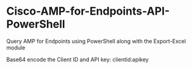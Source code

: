 # Cisco-AMP-for-Endpoints-API-PowerShell
Query AMP for Endpoints using PowerShell along with the Export-Excel module

Base64 encode the Client ID and API key:
                      clientid:apikey

